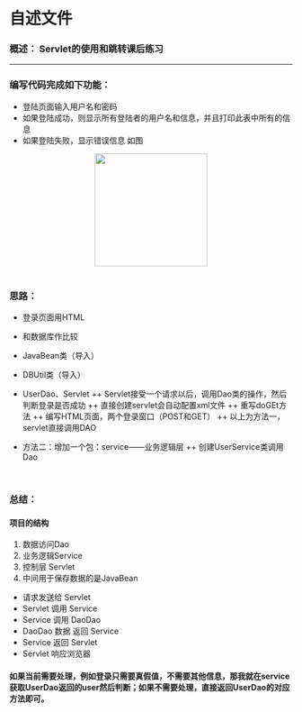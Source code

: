 自述文件
===========================
### 概述：  Servlet的使用和跳转课后练习
****
### 编写代码完成如下功能：
- 登陆页面输入用户名和密码
- 如果登陆成功，则显示所有登陆者的用户名和信息，并且打印此表中所有的信息  
- 如果登陆失败，显示错误信息
如图

<div align="center">
    <img src="/test1.png" width="200px" >
</div>

<br	>
		
### 思路：
* 登录页面用HTML
* 和数据库作比较
* JavaBean类（导入）
* DBUtil类（导入）
* UserDao、Servlet
++ Servlet接受一个请求以后，调用Dao类的操作，然后判断登录是否成功
++ 直接创建servlet会自动配置xml文件
++ 重写doGEt方法
++ 编写HTML页面，两个登录窗口（POST和GET）
++ 以上为方法一，servlet直接调用DAO

* 方法二：增加一个包：service——业务逻辑层
++ 创建UserService类调用Dao

<br>


### 总结：

#### 项目的结构
1. 数据访问Dao
2. 业务逻辑Service
3. 控制层 Servlet
4. 中间用于保存数据的是JavaBean
- 请求发送给 Servlet 
- Servlet 调用  Service  
- Service 调用 DaoDao
- DaoDao 数据 返回  Service   
- Service 返回  Servlet 
- Servlet 响应浏览器

#### 如果当前需要处理，例如登录只需要真假值，不需要其他信息，那我就在service获取UserDao返回的user然后判断；如果不需要处理，直接返回UserDao的对应方法即可。
